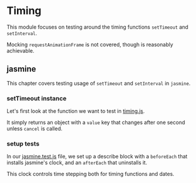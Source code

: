 # Timing

This module focuses on testing around the timing functions `setTimeout` and `setInterval`.

Mocking `requestAnimationFrame` is not covered, though is reasonably achievable.

## jasmine

This chapter covers testing usage of `setTimeout` and `setInterval` in `jasmine`.

### setTimeout instance

Let's first look at the function we want to test in [timing.js](/Timing/timing.js#L2-10).

It simply returns an object with a `value` key that changes after one second unless `cancel` is called.

### setup tests

In our [jasmine.test.js](/Timing/jasmine.test.js#L3-10) file, we set up a describe block with
a `beforeEach` that installs jasmine's clock, and an `afterEach` that uninstalls it.

This clock controls time stepping both for timing functions and dates.
